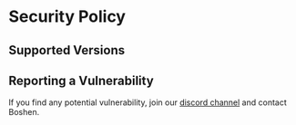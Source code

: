 # Security Policy

## Supported Versions

## Reporting a Vulnerability

If you find any potential vulnerability, join our [discord channel](https://discord.gg/9uXCAwqQZW) and contact Boshen. 
